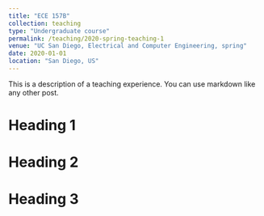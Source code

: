 ```yaml
---
title: "ECE 157B"
collection: teaching
type: "Undergraduate course"
permalink: /teaching/2020-spring-teaching-1
venue: "UC San Diego, Electrical and Computer Engineering, spring"
date: 2020-01-01
location: "San Diego, US"
---
```


This is a description of a teaching experience. You can use markdown like any other post.

Heading 1
======

Heading 2
======

Heading 3
======
